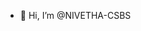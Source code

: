 - 👋 Hi, I’m @NIVETHA-CSBS

<!---
R-Nivetha/R-Nivetha is a ✨ special ✨ repository because its `README.md` (this file) appears on your GitHub profile.
You can click the Preview link to take a look at your changes.
--->
